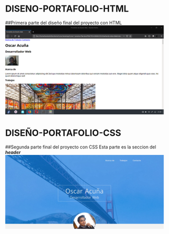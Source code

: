# DISENO-PORTAFOLIO-HTML

##Primera parte del diseño final del proyecto con HTML
![IMG_HTML](https://github.com/Bandu19/DISENO-PORTAFOLIO/blob/main/img/FOTO_HTML.png?raw=true)


# DISEÑO-PORTAFOLIO-CSS

##Segunda parte final del proyecto con CSS
Esta parte es la seccion del ***header***
![CSS](https://github.com/Bandu19/DISENO-PORTAFOLIO/blob/main/img/finalizacion.png?raw=true)
